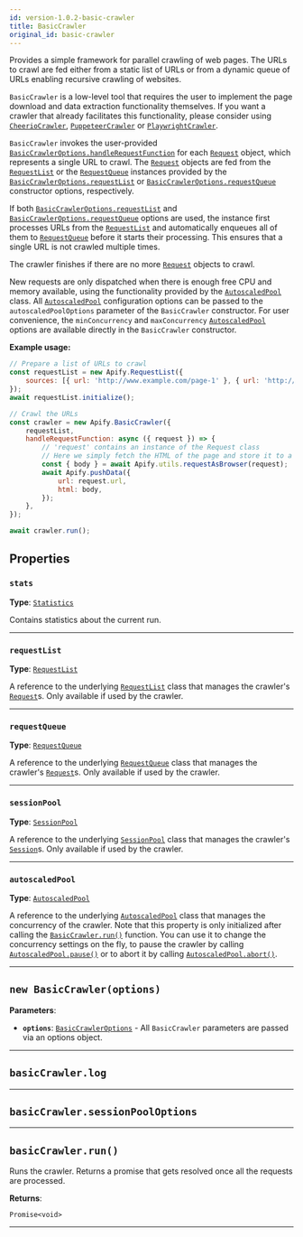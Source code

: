 ```yaml
---
id: version-1.0.2-basic-crawler
title: BasicCrawler
original_id: basic-crawler
---
```


<a name="basiccrawler"></a>

Provides a simple framework for parallel crawling of web pages. The URLs to crawl are fed either from a static list of URLs or from a dynamic queue of
URLs enabling recursive crawling of websites.

`BasicCrawler` is a low-level tool that requires the user to implement the page download and data extraction functionality themselves. If you want a
crawler that already facilitates this functionality, please consider using [`CheerioCrawler`](../api/cheerio-crawler),
[`PuppeteerCrawler`](../api/puppeteer-crawler) or [`PlaywrightCrawler`](../api/playwright-crawler).

`BasicCrawler` invokes the user-provided [`BasicCrawlerOptions.handleRequestFunction`](../typedefs/basic-crawler-options#handlerequestfunction) for
each [`Request`](../api/request) object, which represents a single URL to crawl. The [`Request`](../api/request) objects are fed from the
[`RequestList`](../api/request-list) or the [`RequestQueue`](../api/request-queue) instances provided by the
[`BasicCrawlerOptions.requestList`](../typedefs/basic-crawler-options#requestlist) or
[`BasicCrawlerOptions.requestQueue`](../typedefs/basic-crawler-options#requestqueue) constructor options, respectively.

If both [`BasicCrawlerOptions.requestList`](../typedefs/basic-crawler-options#requestlist) and
[`BasicCrawlerOptions.requestQueue`](../typedefs/basic-crawler-options#requestqueue) options are used, the instance first processes URLs from the
[`RequestList`](../api/request-list) and automatically enqueues all of them to [`RequestQueue`](../api/request-queue) before it starts their
processing. This ensures that a single URL is not crawled multiple times.

The crawler finishes if there are no more [`Request`](../api/request) objects to crawl.

New requests are only dispatched when there is enough free CPU and memory available, using the functionality provided by the
[`AutoscaledPool`](../api/autoscaled-pool) class. All [`AutoscaledPool`](../api/autoscaled-pool) configuration options can be passed to the
`autoscaledPoolOptions` parameter of the `BasicCrawler` constructor. For user convenience, the `minConcurrency` and `maxConcurrency`
[`AutoscaledPool`](../api/autoscaled-pool) options are available directly in the `BasicCrawler` constructor.

**Example usage:**

```javascript
// Prepare a list of URLs to crawl
const requestList = new Apify.RequestList({
    sources: [{ url: 'http://www.example.com/page-1' }, { url: 'http://www.example.com/page-2' }],
});
await requestList.initialize();

// Crawl the URLs
const crawler = new Apify.BasicCrawler({
    requestList,
    handleRequestFunction: async ({ request }) => {
        // 'request' contains an instance of the Request class
        // Here we simply fetch the HTML of the page and store it to a dataset
        const { body } = await Apify.utils.requestAsBrowser(request);
        await Apify.pushData({
            url: request.url,
            html: body,
        });
    },
});

await crawler.run();
```

## Properties

### `stats`

**Type**: [`Statistics`](../api/statistics)

Contains statistics about the current run.

---

### `requestList`

**Type**: [`RequestList`](../api/request-list)

A reference to the underlying [`RequestList`](../api/request-list) class that manages the crawler's [`Request`](../api/request)s. Only available if
used by the crawler.

---

### `requestQueue`

**Type**: [`RequestQueue`](../api/request-queue)

A reference to the underlying [`RequestQueue`](../api/request-queue) class that manages the crawler's [`Request`](../api/request)s. Only available if
used by the crawler.

---

### `sessionPool`

**Type**: [`SessionPool`](../api/session-pool)

A reference to the underlying [`SessionPool`](../api/session-pool) class that manages the crawler's [`Session`](../api/session)s. Only available if
used by the crawler.

---

### `autoscaledPool`

**Type**: [`AutoscaledPool`](../api/autoscaled-pool)

A reference to the underlying [`AutoscaledPool`](../api/autoscaled-pool) class that manages the concurrency of the crawler. Note that this property is
only initialized after calling the [`BasicCrawler.run()`](../api/basic-crawler#run) function. You can use it to change the concurrency settings on the
fly, to pause the crawler by calling [`AutoscaledPool.pause()`](../api/autoscaled-pool#pause) or to abort it by calling
[`AutoscaledPool.abort()`](../api/autoscaled-pool#abort).

---

<a name="basiccrawler"></a>

## `new BasicCrawler(options)`

**Parameters**:

-   **`options`**: [`BasicCrawlerOptions`](../typedefs/basic-crawler-options) - All `BasicCrawler` parameters are passed via an options object.

---

<a name="log"></a>

## `basicCrawler.log`

---

<a name="sessionpooloptions"></a>

## `basicCrawler.sessionPoolOptions`

---

<a name="run"></a>

## `basicCrawler.run()`

Runs the crawler. Returns a promise that gets resolved once all the requests are processed.

**Returns**:

`Promise<void>`

---
